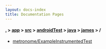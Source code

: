 ```yaml
---
layout: docs-index
title: Documentation Pages
---
```

#### [.](./../../../../../index) > [app](./../../../../index) > [src](./../../../index) > [androidTest](./../../index) > [java](./../index) > [james](./index) > **/**

- [metronome/ExampleInstrumentedTest](metronome/ExampleInstrumentedTest)
